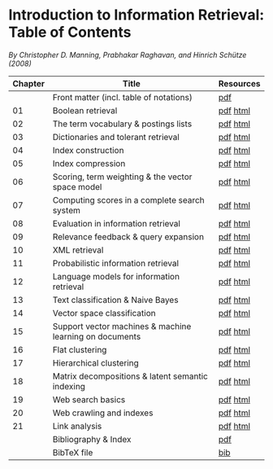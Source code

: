 # Introduction to Information Retrieval: Table of Contents
*By Christopher D. Manning, Prabhakar Raghavan, and Hinrich Schütze (2008)*

| Chapter | Title | Resources |
|---------|-------|-----------|
|         | Front matter (incl. table of notations) | [pdf](#) |
| 01      | Boolean retrieval | [pdf](#) [html](#) |
| 02      | The term vocabulary & postings lists | [pdf](#) [html](#) |
| 03      | Dictionaries and tolerant retrieval | [pdf](#) [html](#) |
| 04      | Index construction | [pdf](#) [html](#) |
| 05      | Index compression | [pdf](#) [html](#) |
| 06      | Scoring, term weighting & the vector space model | [pdf](#) [html](#) |
| 07      | Computing scores in a complete search system | [pdf](#) [html](#) |
| 08      | Evaluation in information retrieval | [pdf](#) [html](#) |
| 09      | Relevance feedback & query expansion | [pdf](#) [html](#) |
| 10      | XML retrieval | [pdf](#) [html](#) |
| 11      | Probabilistic information retrieval | [pdf](#) [html](#) |
| 12      | Language models for information retrieval | [pdf](#) [html](#) |
| 13      | Text classification & Naive Bayes | [pdf](#) [html](#) |
| 14      | Vector space classification | [pdf](#) [html](#) |
| 15      | Support vector machines & machine learning on documents | [pdf](#) [html](#) |
| 16      | Flat clustering | [pdf](#) [html](#) |
| 17      | Hierarchical clustering | [pdf](#) [html](#) |
| 18      | Matrix decompositions & latent semantic indexing | [pdf](#) [html](#) |
| 19      | Web search basics | [pdf](#) [html](#) |
| 20      | Web crawling and indexes | [pdf](#) [html](#) |
| 21      | Link analysis | [pdf](#) [html](#) |
|         | Bibliography & Index | [pdf](#) |
|         | BibTeX file | [bib](#) |
